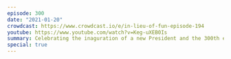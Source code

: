 ```yaml
---
episode: 300
date: "2021-01-20"
crowdcast: https://www.crowdcast.io/e/in-lieu-of-fun-episode-194
youtube: https://www.youtube.com/watch?v=Keg-uXEB0Is
summary: Celebrating the inaguration of a new President and the 300th episode of ILoF
special: true
---
```

